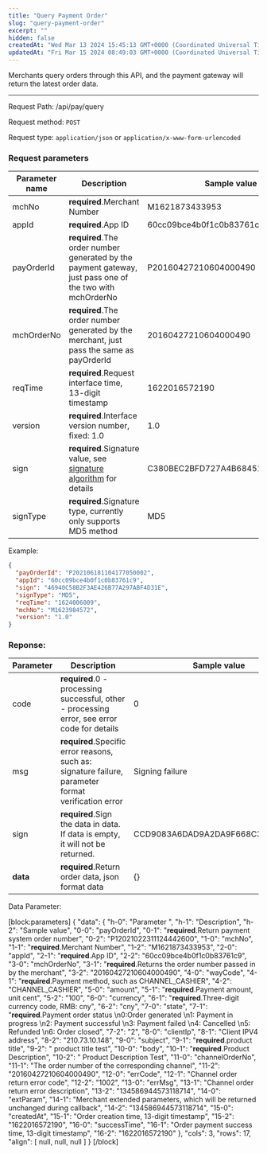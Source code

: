 ```yaml
---
title: "Query Payment Order"
slug: "query-payment-order"
excerpt: ""
hidden: false
createdAt: "Wed Mar 13 2024 15:45:13 GMT+0000 (Coordinated Universal Time)"
updatedAt: "Fri Mar 15 2024 08:49:03 GMT+0000 (Coordinated Universal Time)"
---
```

Merchants query orders through this API, and the payment gateway will return the latest order data.

***

Request Path:  /api/pay/query

Request method: `POST`

Request type: `application/json` or `application/x-www-form-urlencoded`

### Request parameters

| Parameter name | Description                                                                                                                 | Sample value                     |
| -------------- | --------------------------------------------------------------------------------------------------------------------------- | -------------------------------- |
| mchNo          | **required**.Merchant Number                                                                                                | M1621873433953                   |
| appId          | **required**.App ID                                                                                                         | 60cc09bce4b0f1c0b83761c9         |
| payOrderId     | **required**.The order number generated by the payment gateway, just pass one of the two with mchOrderNo                    | P20160427210604000490            |
| mchOrderNo     | **required**.The order number generated by the merchant, just pass the same as payOrderId                                   | 20160427210604000490             |
| reqTime        | **required**.Request interface time, 13-digit timestamp                                                                     | 1622016572190                    |
| version        | **required**.Interface version number, fixed: 1.0                                                                           | 1.0                              |
| sign           | **required**.Signature value, see [signature algorithm](https://pass2pay.readme.io/reference/signing-a-request) for details | C380BEC2BFD727A4B6845133519F3AD6 |
| signType       | **required**.Signature type, currently only supports MD5 method                                                             | MD5                              |

Example:

```json request body
{
  "payOrderId": "P202106181104177050002",
  "appId": "60cc09bce4b0f1c0b83761c9",
  "sign": "46940C58B2F3AE426B77A297ABF4D31E",
  "signType": "MD5",
  "reqTime": "1624006009",
  "mchNo": "M1623984572",
  "version": "1.0"
}
```

### Reponse:

| Parameter | Description                                                                                          | Sample value                     |
| --------- | ---------------------------------------------------------------------------------------------------- | -------------------------------- |
| code      | **required**.0 - processing successful, other - processing error, see error code for details         | 0                                |
| msg       | **required**.Specific error reasons, such as: signature failure, parameter format verification error | Signing failure                  |
| sign      | **required**.Sign the data in data. If data is empty, it will not be returned.                       | CCD9083A6DAD9A2DA9F668C3D4517A84 |
| **data**  | **required**.Return order data, json format data                                                     | {}                               |

Data Parameter:

[block:parameters]
{
  "data": {
    "h-0": "Parameter ",
    "h-1": "Description",
    "h-2": "Sample value",
    "0-0": "payOrderId",
    "0-1": "**required**.Return payment system order number",
    "0-2": "P12021022311124442600",
    "1-0": "mchNo",
    "1-1": "**required**.Merchant Number",
    "1-2": "M1621873433953",
    "2-0": "appId",
    "2-1": "**required**.App ID",
    "2-2": "60cc09bce4b0f1c0b83761c9",
    "3-0": "mchOrderNo",
    "3-1": "**required**.Returns the order number passed in by the merchant",
    "3-2": "20160427210604000490",
    "4-0": "wayCode",
    "4-1": "**required**.Payment method, such as CHANNEL_CASHIER",
    "4-2": "CHANNEL_CASHIER",
    "5-0": "amount",
    "5-1": "**required**.Payment amount, unit cent",
    "5-2": "100",
    "6-0": "currency",
    "6-1": "**required**.Three-digit currency code, RMB: cny",
    "6-2": "cny",
    "7-0": "state",
    "7-1": "**required**.Payment order status  \n0:Order generated  \n1: Payment in progress  \n2: Payment successful  \n3: Payment failed  \n4: Cancelled  \n5: Refunded  \n6: Order closed",
    "7-2": "2",
    "8-0": "clientIp",
    "8-1": "Client IPV4 address",
    "8-2": "210.73.10.148",
    "9-0": "subject",
    "9-1": "**required**.product title",
    "9-2": " product title test",
    "10-0": "body",
    "10-1": "**required**.Product Description",
    "10-2": " Product Description Test",
    "11-0": "channelOrderNo",
    "11-1": "The order number of the corresponding channel",
    "11-2": "20160427210604000490",
    "12-0": "errCode",
    "12-1": "Channel order return error code",
    "12-2": "1002",
    "13-0": "errMsg",
    "13-1": "Channel order return error description",
    "13-2": "134586944573118714",
    "14-0": "extParam",
    "14-1": "Merchant extended parameters, which will be returned unchanged during callback",
    "14-2": "134586944573118714",
    "15-0": "createdAt",
    "15-1": "Order creation time, 13-digit timestamp",
    "15-2": "1622016572190",
    "16-0": "successTime",
    "16-1": "Order payment success time, 13-digit timestamp",
    "16-2": "1622016572190"
  },
  "cols": 3,
  "rows": 17,
  "align": [
    null,
    null,
    null
  ]
}
[/block]
